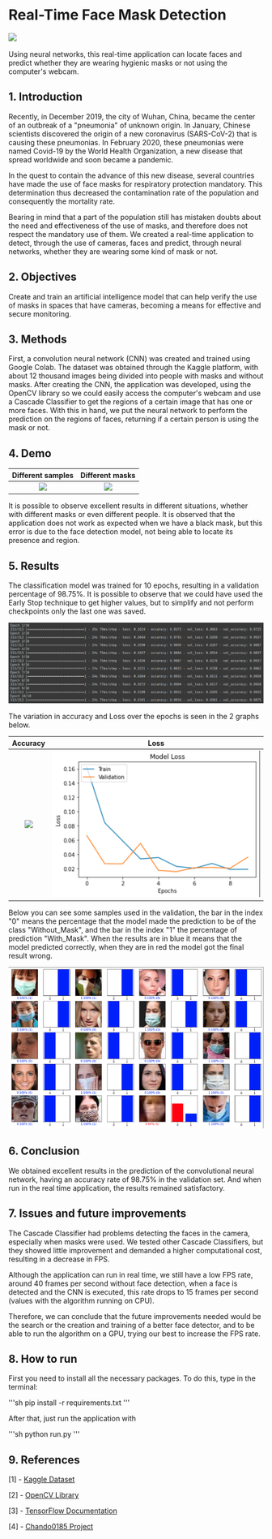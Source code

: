 # Real-Time Face Mask Detection

<img src="to_readme/Demo_Intro.gif">

Using neural networks, this real-time application can locate faces and predict whether they are wearing hygienic masks or not using the computer's webcam.

## 1. Introduction

Recently, in December 2019, the city of Wuhan, China, became the center of an outbreak of a "pneumonia" of unknown origin. In January, Chinese scientists discovered the origin of a new coronavirus (SARS-CoV-2) that is causing these pneumonias. In February 2020, these pneumonias were named Covid-19 by the World Health Organization, a new disease that spread worldwide and soon became a pandemic.

In the quest to contain the advance of this new disease, several countries have made the use of face masks for respiratory protection mandatory. This determination thus decreased the contamination rate of the population and consequently the mortality rate.

Bearing in mind that a part of the population still has mistaken doubts about the need and effectiveness of the use of masks, and therefore does not respect the mandatory use of them. We created a real-time application to detect, through the use of cameras, faces and predict, through neural networks, whether they are wearing some kind of mask or not.

## 2. Objectives

Create and train an artificial intelligence model that can help verify the use of masks in spaces that have cameras, becoming a means for effective and secure monitoring.

## 3. Methods

First, a convolution neural network (CNN) was created and trained using Google Colab. The dataset was obtained through the Kaggle platform, with about 12 thousand images being divided into people with masks and without masks. After creating the CNN, the application was developed, using the OpenCV library so we could easily access the computer's webcam and use a Cascade Classifier to get the regions of a certain image that has one or more faces. With this in hand, we put the neural network to perform the prediction on the regions of faces, returning if a certain person is using the mask or not.

## 4. Demo

Different samples            |  Different masks
:-------------------------:|:-------------------------:
![](to_readme/Demo_1.gif)  |  ![](to_readme/Demo_2.gif)

It is possible to observe excellent results in different situations, whether with different masks or even different people. It is observed that the application does not work as expected when we have a black mask, but this error is due to the face detection model, not being able to locate its presence and region.

## 5. Results

The classification model was trained for 10 epochs, resulting in a validation percentage of 98.75%. It is possible to observe that we could have used the Early Stop technique to get higher values, but to simplify and not perform checkpoints only the last one was saved.

<img src="to_readme/Model_Metrics.png">

The variation in accuracy and Loss over the epochs is seen in the 2 graphs below.

Accuracy            |  Loss
:-------------------------:|:-------------------------:
![](to_readme/Demo_1.gif)  |  ![](to_readme/Model_Loss.png)

Below you can see some samples used in the validation, the bar in the index "0" means the percentage that the model made the prediction to be of the class "Without_Mask", and the bar in the index "1" the percentage of prediction "With_Mask". When the results are in blue it means that the model predicted correctly, when they are in red the model got the final result wrong.

<img src="to_readme/Predictions.png">

## 6. Conclusion

We obtained excellent results in the prediction of the convolutional neural network, having an accuracy rate of 98.75% in the validation set. And when run in the real time application, the results remained satisfactory.

## 7. Issues and future improvements

The Cascade Classifier had problems detecting the faces in the camera, especially when masks were used. We tested other Cascade Classifiers, but they showed little improvement and demanded a higher computational cost, resulting in a decrease in FPS. 

Although the application can run in real time, we still have a low FPS rate, around 40 frames per second without face detection, when a face is detected and the CNN is executed, this rate drops to 15 frames per second (values with the algorithm running on CPU).

Therefore, we can conclude that the future improvements needed would be the search or the creation and training of a better face detector, and to be able to run the algorithm on a GPU, trying our best to increase the FPS rate.

## 8. How to run

First you need to install all the necessary packages. To do this, type in the terminal:

'''sh
pip install -r requirements.txt
'''

After that, just run the application with

'''sh
python run.py
'''

## 9. References

[1] - [Kaggle Dataset](https://www.kaggle.com/datasets/ashishjangra27/face-mask-12k-images-dataset)

[2] - [OpenCV Library](https://github.com/opencv/opencv/tree/master)

[3] - [TensorFlow Documentation](https://www.tensorflow.org/api_docs/python/tf)

[4] - [Chando0185 Project](https://github.com/Chando0185/Face_Mask_Detection)
